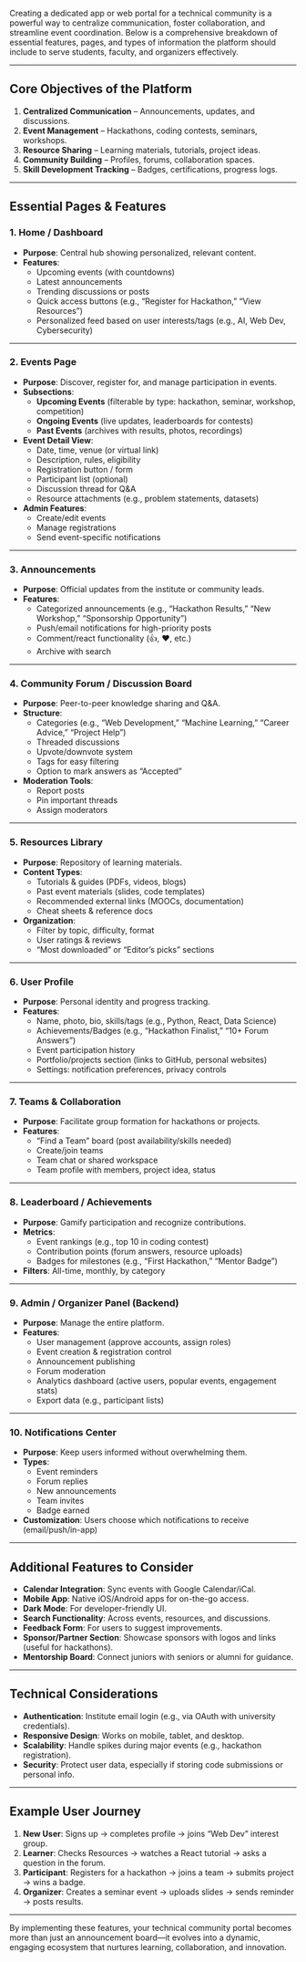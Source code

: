 Creating a dedicated app or web portal for a technical community is a powerful way to centralize communication, foster collaboration, and streamline event coordination. Below is a comprehensive breakdown of essential features, pages, and types of information the platform should include to serve students, faculty, and organizers effectively.

---

## **Core Objectives of the Platform**
1. **Centralized Communication** – Announcements, updates, and discussions.
2. **Event Management** – Hackathons, coding contests, seminars, workshops.
3. **Resource Sharing** – Learning materials, tutorials, project ideas.
4. **Community Building** – Profiles, forums, collaboration spaces.
5. **Skill Development Tracking** – Badges, certifications, progress logs.

---

## **Essential Pages & Features**

### **1. Home / Dashboard**
- **Purpose**: Central hub showing personalized, relevant content.
- **Features**:
  - Upcoming events (with countdowns)
  - Latest announcements
  - Trending discussions or posts
  - Quick access buttons (e.g., “Register for Hackathon,” “View Resources”)
  - Personalized feed based on user interests/tags (e.g., AI, Web Dev, Cybersecurity)

---

### **2. Events Page**
- **Purpose**: Discover, register for, and manage participation in events.
- **Subsections**:
  - **Upcoming Events** (filterable by type: hackathon, seminar, workshop, competition)
  - **Ongoing Events** (live updates, leaderboards for contests)
  - **Past Events** (archives with results, photos, recordings)
- **Event Detail View**:
  - Date, time, venue (or virtual link)
  - Description, rules, eligibility
  - Registration button / form
  - Participant list (optional)
  - Discussion thread for Q&A
  - Resource attachments (e.g., problem statements, datasets)
- **Admin Features**:
  - Create/edit events
  - Manage registrations
  - Send event-specific notifications

---

### **3. Announcements**
- **Purpose**: Official updates from the institute or community leads.
- **Features**:
  - Categorized announcements (e.g., “Hackathon Results,” “New Workshop,” “Sponsorship Opportunity”)
  - Push/email notifications for high-priority posts
  - Comment/react functionality (👍, ❤️, etc.)
  - Archive with search

---

### **4. Community Forum / Discussion Board**
- **Purpose**: Peer-to-peer knowledge sharing and Q&A.
- **Structure**:
  - Categories (e.g., “Web Development,” “Machine Learning,” “Career Advice,” “Project Help”)
  - Threaded discussions
  - Upvote/downvote system
  - Tags for easy filtering
  - Option to mark answers as “Accepted”
- **Moderation Tools**:
  - Report posts
  - Pin important threads
  - Assign moderators

---

### **5. Resources Library**
- **Purpose**: Repository of learning materials.
- **Content Types**:
  - Tutorials & guides (PDFs, videos, blogs)
  - Past event materials (slides, code templates)
  - Recommended external links (MOOCs, documentation)
  - Cheat sheets & reference docs
- **Organization**:
  - Filter by topic, difficulty, format
  - User ratings & reviews
  - “Most downloaded” or “Editor’s picks” sections

---

### **6. User Profile**
- **Purpose**: Personal identity and progress tracking.
- **Features**:
  - Name, photo, bio, skills/tags (e.g., Python, React, Data Science)
  - Achievements/Badges (e.g., “Hackathon Finalist,” “10+ Forum Answers”)
  - Event participation history
  - Portfolio/projects section (links to GitHub, personal websites)
  - Settings: notification preferences, privacy controls

---

### **7. Teams & Collaboration**
- **Purpose**: Facilitate group formation for hackathons or projects.
- **Features**:
  - “Find a Team” board (post availability/skills needed)
  - Create/join teams
  - Team chat or shared workspace
  - Team profile with members, project idea, status

---

### **8. Leaderboard / Achievements**
- **Purpose**: Gamify participation and recognize contributions.
- **Metrics**:
  - Event rankings (e.g., top 10 in coding contest)
  - Contribution points (forum answers, resource uploads)
  - Badges for milestones (e.g., “First Hackathon,” “Mentor Badge”)
- **Filters**: All-time, monthly, by category

---

### **9. Admin / Organizer Panel** (Backend)
- **Purpose**: Manage the entire platform.
- **Features**:
  - User management (approve accounts, assign roles)
  - Event creation & registration control
  - Announcement publishing
  - Forum moderation
  - Analytics dashboard (active users, popular events, engagement stats)
  - Export data (e.g., participant lists)

---

### **10. Notifications Center**
- **Purpose**: Keep users informed without overwhelming them.
- **Types**:
  - Event reminders
  - Forum replies
  - New announcements
  - Team invites
  - Badge earned
- **Customization**: Users choose which notifications to receive (email/push/in-app)

---

## **Additional Features to Consider**
- **Calendar Integration**: Sync events with Google Calendar/iCal.
- **Mobile App**: Native iOS/Android apps for on-the-go access.
- **Dark Mode**: For developer-friendly UI.
- **Search Functionality**: Across events, resources, and discussions.
- **Feedback Form**: For users to suggest improvements.
- **Sponsor/Partner Section**: Showcase sponsors with logos and links (useful for hackathons).
- **Mentorship Board**: Connect juniors with seniors or alumni for guidance.

---

## **Technical Considerations**
- **Authentication**: Institute email login (e.g., via OAuth with university credentials).
- **Responsive Design**: Works on mobile, tablet, and desktop.
- **Scalability**: Handle spikes during major events (e.g., hackathon registration).
- **Security**: Protect user data, especially if storing code submissions or personal info.

---

## **Example User Journey**
1. **New User**: Signs up → completes profile → joins “Web Dev” interest group.
2. **Learner**: Checks Resources → watches a React tutorial → asks a question in the forum.
3. **Participant**: Registers for a hackathon → joins a team → submits project → wins a badge.
4. **Organizer**: Creates a seminar event → uploads slides → sends reminder → posts results.

---

By implementing these features, your technical community portal becomes more than just an announcement board—it evolves into a dynamic, engaging ecosystem that nurtures learning, collaboration, and innovation.